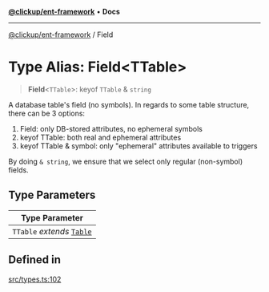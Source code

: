 [**@clickup/ent-framework**](../README.md) • **Docs**

***

[@clickup/ent-framework](../globals.md) / Field

# Type Alias: Field\<TTable\>

> **Field**\<`TTable`\>: keyof `TTable` & `string`

A database table's field (no symbols). In regards to some table structure,
there can be 3 options:
1. Field<TTable>: only DB-stored attributes, no ephemeral symbols
2. keyof TTable: both real and ephemeral attributes
3. keyof TTable & symbol: only "ephemeral" attributes available to triggers

By doing `& string`, we ensure that we select only regular (non-symbol)
fields.

## Type Parameters

| Type Parameter |
| ------ |
| `TTable` *extends* [`Table`](Table.md) |

## Defined in

[src/types.ts:102](https://github.com/clickup/ent-framework/blob/master/src/types.ts#L102)
